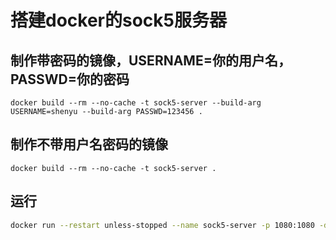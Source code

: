 # 搭建docker的sock5服务器

## 制作带密码的镜像，USERNAME=你的用户名，PASSWD=你的密码

```
docker build --rm --no-cache -t sock5-server --build-arg USERNAME=shenyu --build-arg PASSWD=123456 .
```
## 制作不带用户名密码的镜像
```
docker build --rm --no-cache -t sock5-server .
```
## 运行

```bash
docker run --restart unless-stopped --name sock5-server -p 1080:1080 -d sock5-server
```

